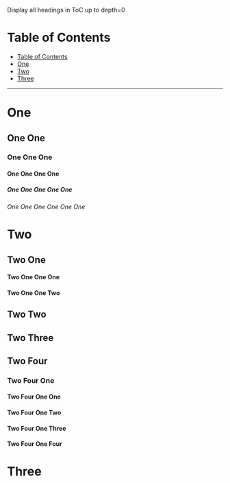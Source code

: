 Display all headings in ToC up to depth=0

# Table of Contents

<!-- !toc (level=1) -->

* [Table of Contents](#table-of-contents)
* [One](#one)
* [Two](#two)
* [Three](#three)

<!-- toc! -->

----

# One

## One One

### One One One

#### One One One One

##### One One One One One

###### One One One One One One

# Two

## Two One

#### Two One One One

#### Two One One Two

## Two Two

## Two Three

## Two Four

### Two Four One

#### Two Four One One

#### Two Four One Two

#### Two Four One Three

#### Two Four One Four

# Three

